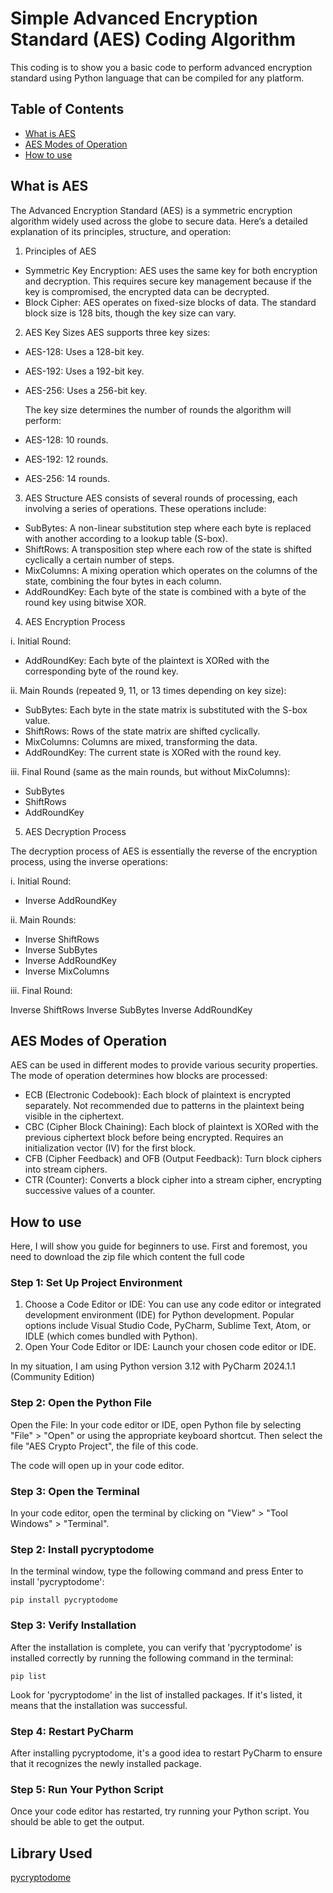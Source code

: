 # Simple Advanced Encryption Standard (AES) Coding Algorithm
This coding is to show you a basic code to perform advanced encryption standard using Python language that can be compiled for any platform.

## Table of Contents
* [What is AES](#what-is-aes)
* [AES Modes of Operation](#aes-modes-of-operation)
* [How to use](#how-to-use)


## What is AES
The Advanced Encryption Standard (AES) is a symmetric encryption algorithm widely used across the globe to secure data. Here’s a detailed explanation of its principles, structure, and operation:

1. Principles of AES
* Symmetric Key Encryption: AES uses the same key for both encryption and decryption. This requires secure key management because if the key is compromised, the encrypted data can be decrypted.
* Block Cipher: AES operates on fixed-size blocks of data. The standard block size is 128 bits, though the key size can vary.

2. AES Key Sizes
AES supports three key sizes:

* AES-128: Uses a 128-bit key.
* AES-192: Uses a 192-bit key.
* AES-256: Uses a 256-bit key.

  The key size determines the number of rounds the algorithm will perform:

* AES-128: 10 rounds.
* AES-192: 12 rounds.
* AES-256: 14 rounds.

3. AES Structure
AES consists of several rounds of processing, each involving a series of operations. These operations include:

* SubBytes: A non-linear substitution step where each byte is replaced with another according to a lookup table (S-box).
* ShiftRows: A transposition step where each row of the state is shifted cyclically a certain number of steps.
* MixColumns: A mixing operation which operates on the columns of the state, combining the four bytes in each column.
* AddRoundKey: Each byte of the state is combined with a byte of the round key using bitwise XOR.

4. AES Encryption Process

  i. Initial Round:

  * AddRoundKey: Each byte of the plaintext is XORed with the corresponding byte of the round key.

  ii. Main Rounds (repeated 9, 11, or 13 times depending on key size):

  * SubBytes: Each byte in the state matrix is substituted with the S-box value.
  * ShiftRows: Rows of the state matrix are shifted cyclically.
  * MixColumns: Columns are mixed, transforming the data.
  * AddRoundKey: The current state is XORed with the round key.

  iii. Final Round (same as the main rounds, but without MixColumns):

  * SubBytes
  * ShiftRows
  * AddRoundKey

5. AES Decryption Process

The decryption process of AES is essentially the reverse of the encryption process, using the inverse operations:

  i. Initial Round:

  * Inverse AddRoundKey

  ii. Main Rounds:

  * Inverse ShiftRows
  * Inverse SubBytes
  * Inverse AddRoundKey
  * Inverse MixColumns

  iii. Final Round:

Inverse ShiftRows
Inverse SubBytes
Inverse AddRoundKey

## AES Modes of Operation
AES can be used in different modes to provide various security properties. The mode of operation determines how blocks are processed:

* ECB (Electronic Codebook): Each block of plaintext is encrypted separately. Not recommended due to patterns in the plaintext being visible in the ciphertext.
* CBC (Cipher Block Chaining): Each block of plaintext is XORed with the previous ciphertext block before being encrypted. Requires an initialization vector (IV) for the first block.
* CFB (Cipher Feedback) and OFB (Output Feedback): Turn block ciphers into stream ciphers.
* CTR (Counter): Converts a block cipher into a stream cipher, encrypting successive values of a counter.

## How to use
Here, I will show you guide for beginners to use. First and foremost, you need to download the zip file which content the full code

### Step 1: Set Up Project Environment
1. Choose a Code Editor or IDE: You can use any code editor or integrated development environment (IDE) for Python development. Popular options include Visual Studio Code, PyCharm, Sublime Text, Atom, or IDLE (which comes bundled with Python).
2. Open Your Code Editor or IDE: Launch your chosen code editor or IDE.

In my situation, I am using Python version 3.12 with PyCharm 2024.1.1 (Community Edition)

### Step 2: Open the Python File
Open the File: In your code editor or IDE, open Python file by selecting "File" > "Open" or using the appropriate keyboard shortcut. Then select the file "AES Crypto Project", the file of this code.

The code will open up in your code editor.

### Step 3: Open the Terminal

In your code editor, open the terminal by clicking on "View" > "Tool Windows" > "Terminal".

### Step 2: Install pycryptodome

In the terminal window, type the following command and press Enter to install 'pycryptodome':

    pip install pycryptodome

### Step 3: Verify Installation

After the installation is complete, you can verify that 'pycryptodome' is installed correctly by running the following command in the terminal:

    pip list

Look for 'pycryptodome' in the list of installed packages. If it's listed, it means that the installation was successful.

### Step 4: Restart PyCharm

After installing pycryptodome, it's a good idea to restart PyCharm to ensure that it recognizes the newly installed package.

### Step 5: Run Your Python Script

Once your code editor has restarted, try running your Python script. You should be able to get the output.

## Library Used

[pycryptodome](#https://github.com/Legrandin/pycryptodome)
